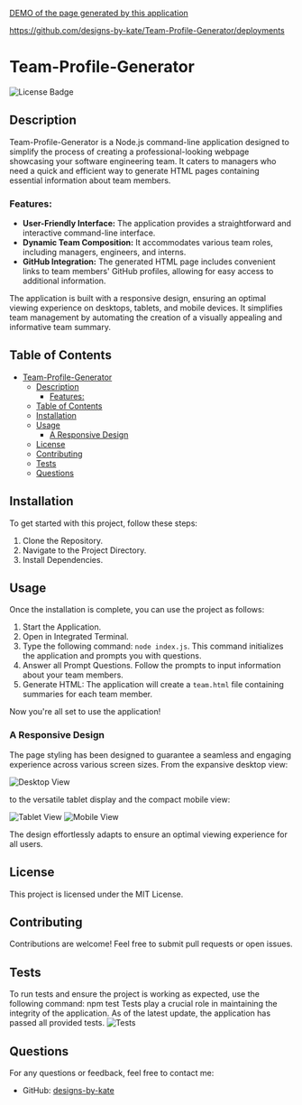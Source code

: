[DEMO of the page generated by this application](./starter/output/team.html)

https://github.com/designs-by-kate/Team-Profile-Generator/deployments

# Team-Profile-Generator
![License Badge](https://img.shields.io/badge/license-MIT-brightgreen)

## Description
Team-Profile-Generator is a Node.js command-line application designed to simplify the process of creating a professional-looking webpage showcasing your software engineering team. 
It caters to managers who need a quick and efficient way to generate HTML pages containing essential information about team members.

### Features:
- **User-Friendly Interface:** The application provides a straightforward and interactive command-line interface.
- **Dynamic Team Composition:** It accommodates various team roles, including managers, engineers, and interns.
- **GitHub Integration:** The generated HTML page includes convenient links to team members' GitHub profiles, allowing for easy access to additional information.
  
The application is built with a responsive design, ensuring an optimal viewing experience on desktops, tablets, and mobile devices. It simplifies team management by automating the creation of a visually appealing and informative team summary.

## Table of Contents
- [Team-Profile-Generator](#team-profile-generator)
  - [Description](#description)
    - [Features:](#features)
  - [Table of Contents](#table-of-contents)
  - [Installation](#installation)
  - [Usage](#usage)
    - [A Responsive Design](#a-responsive-design)
  - [License](#license)
  - [Contributing](#contributing)
  - [Tests](#tests)
  - [Questions](#questions)

## Installation
To get started with this project, follow these steps:
1. Clone the Repository.
2. Navigate to the Project Directory.
3. Install Dependencies.

## Usage
Once the installation is complete, you can use the project as follows:
1. Start the Application.
2. Open in Integrated Terminal.
3. Type the following command: `node index.js`. This command initializes the application and prompts you with questions.
4. Answer all Prompt Questions. Follow the prompts to input information about your team members.
5. Generate HTML: The application will create a `team.html` file containing summaries for each team member.

Now you're all set to use the application!

### A Responsive Design
The page styling has been designed to guarantee a seamless and engaging experience across various screen sizes. From the expansive desktop view:

![Desktop View](https://github.com/designs-by-kate/Team-Profile-Generator/assets/146155569/97573576-731a-46ee-a8f5-6f55a1caba3c)

to the versatile tablet display and the compact mobile view:

![Tablet View](https://github.com/designs-by-kate/Team-Profile-Generator/assets/146155569/9e7249aa-79eb-4609-966c-656304aeee64)
![Mobile View](https://github.com/designs-by-kate/Team-Profile-Generator/assets/146155569/c0ed37eb-5729-4f95-9233-3513d0c36acd)


The design effortlessly adapts to ensure an optimal viewing experience for all users.

## License
This project is licensed under the MIT License.

## Contributing
Contributions are welcome! Feel free to submit pull requests or open issues.

## Tests
To run tests and ensure the project is working as expected, use the following command: npm test
Tests play a crucial role in maintaining the integrity of the application. 
As of the latest update, the application has passed all provided tests.
![Tests](https://github.com/designs-by-kate/Team-Profile-Generator/assets/146155569/57e3c2e3-2316-404b-b24f-868e7a35864f)

## Questions
For any questions or feedback, feel free to contact me:
- GitHub: [designs-by-kate](https://github.com/designs-by-kate)
